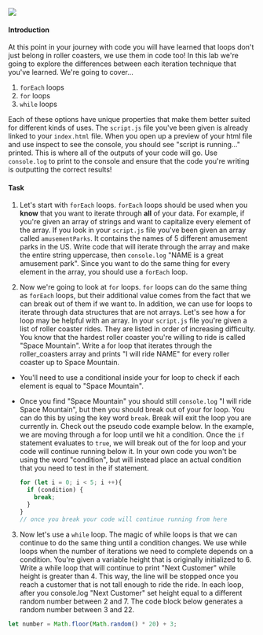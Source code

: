 ![](https://media.gettyimages.com/photos/spiral-loop-of-a-green-steel-roller-coaster-picture-id157194447)
#### Introduction
At this point in your journey with code you will have learned that loops don't just belong in roller coasters, we use them in code too! In this lab we're going to explore the differences between each iteration technique that you've learned. We're going to cover...
1. `forEach` loops
2. `for` loops
3. `while` loops

Each of these options have unique properties that make them better suited for different kinds of uses. The `script.js` file you've been given is already linked to your `index.html` file. When you open up a preview of your html file and use inspect to see the console, you should see "script is running..." printed. This is where all of the outputs of your code will go. Use `console.log` to print to the console and ensure that the code you're writing is outputting the correct results!

#### Task
1. Let's start with `forEach` loops. `forEach` loops should be used when you **know** that you want to iterate through **all** of your data. For example, if you're given an array of strings and want to capitalize every element of the array. If you look in your `script.js` file you've been given an array called `amusementParks`. It contains the names of 5 different amusement parks in the US. Write code that will iterate through the array and make the entire string uppercase, then `console.log` "NAME is a great amusement park". Since you want to do the same thing for every element in the array, you should use a `forEach` loop.

2. Now we're going to look at `for` loops. `for` loops can do the same thing as `forEach` loops, but their additional value comes from the fact that we can break out of them if we want to. In addition, we can use for loops to iterate through data structures that are not arrays. Let's see how a for loop may be helpful with an array. In your `script.js` file you're given a list of roller coaster rides. They are listed in order of increasing difficulty. You know that the hardest roller coaster you're willing to ride is called "Space Mountain". Write a for loop that iterates through the roller_coasters array and prints "I will ride NAME" for every roller coaster up to Space Mountain.
  * You'll need to use a conditional inside your for loop to check if each element is equal to "Space Mountain".
  * Once you find "Space Mountain" you should still `console.log` "I will ride Space Mountain", but then you should break out of your for loop. You can do this by using the key word `break`. Break will exit the loop you are currently in. Check out the pseudo code example below. In the example, we are moving through a for loop until we hit a condition. Once the `if` statement evaluates to `true`, we will break out of the for loop and your code will continue running below it. In your own code you won't be using the word "condition", but will instead place an actual condition that you need to test in the if statement.

    ```javascript
    for (let i = 0; i < 5; i ++){
      if (condition) {
        break;
      }
    }
    // once you break your code will continue running from here
    ```
3. Now let's use a `while` loop. The magic of while loops is that we can continue to do the same thing until a condition changes. We use while loops when the number of iterations we need to complete depends on a condition. You're given a variable height that is originally initialized to 6. Write a while loop that will continue to print "Next Customer" while height is greater than 4. This way, the line will be stopped once you reach a customer that is not tall enough to ride the ride. In each loop, after you console.log "Next Customer" set height equal to a different random number between 2 and 7. The code block below generates a random number between 3 and 22.

  ```javascript
  let number = Math.floor(Math.random() * 20) + 3;



  ```
